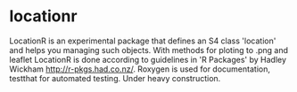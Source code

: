 # locationr
LocationR is an experimental package that defines an S4 class 'location' and helps you managing such objects. With methods for ploting to .png and leaflet
LocationR is done according to guidelines in 'R Packages' by Hadley Wickham http://r-pkgs.had.co.nz/.
Roxygen is used for documentation, testthat for automated testing. Under heavy construction.
